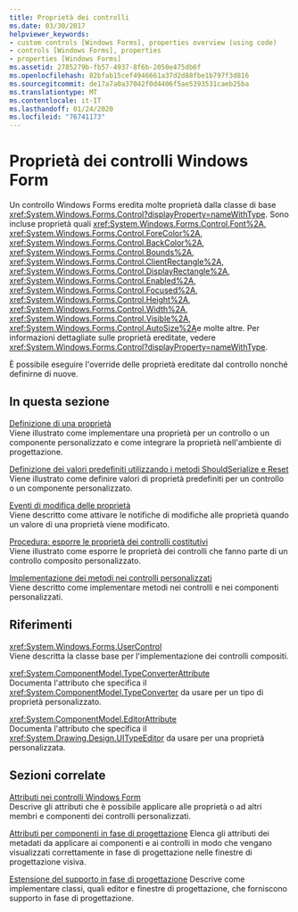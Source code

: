 ```yaml
---
title: Proprietà dei controlli
ms.date: 03/30/2017
helpviewer_keywords:
- custom controls [Windows Forms], properties overview (using code)
- controls [Windows Forms], properties
- properties [Windows Forms]
ms.assetid: 2785279b-fb57-4937-8f6b-2050e475db6f
ms.openlocfilehash: 82bfab15cef4946661a37d2d88fbe1b797f3d816
ms.sourcegitcommit: de17a7a0a37042f0d4406f5ae5393531caeb25ba
ms.translationtype: MT
ms.contentlocale: it-IT
ms.lasthandoff: 01/24/2020
ms.locfileid: "76741173"
---
```

# <a name="properties-in-windows-forms-controls"></a>Proprietà dei controlli Windows Form
Un controllo Windows Forms eredita molte proprietà dalla classe di base <xref:System.Windows.Forms.Control?displayProperty=nameWithType>. Sono incluse proprietà quali <xref:System.Windows.Forms.Control.Font%2A>, <xref:System.Windows.Forms.Control.ForeColor%2A>, <xref:System.Windows.Forms.Control.BackColor%2A>, <xref:System.Windows.Forms.Control.Bounds%2A>, <xref:System.Windows.Forms.Control.ClientRectangle%2A>, <xref:System.Windows.Forms.Control.DisplayRectangle%2A>, <xref:System.Windows.Forms.Control.Enabled%2A>, <xref:System.Windows.Forms.Control.Focused%2A>, <xref:System.Windows.Forms.Control.Height%2A>, <xref:System.Windows.Forms.Control.Width%2A>, <xref:System.Windows.Forms.Control.Visible%2A>, <xref:System.Windows.Forms.Control.AutoSize%2A>e molte altre. Per informazioni dettagliate sulle proprietà ereditate, vedere <xref:System.Windows.Forms.Control?displayProperty=nameWithType>.  
  
 È possibile eseguire l'override delle proprietà ereditate dal controllo nonché definirne di nuove.  
  
## <a name="in-this-section"></a>In questa sezione  
 [Definizione di una proprietà](defining-a-property-in-windows-forms-controls.md)  
 Viene illustrato come implementare una proprietà per un controllo o un componente personalizzato e come integrare la proprietà nell'ambiente di progettazione.  
  
 [Definizione dei valori predefiniti utilizzando i metodi ShouldSerialize e Reset](defining-default-values-with-the-shouldserialize-and-reset-methods.md)  
 Viene illustrato come definire valori di proprietà predefiniti per un controllo o un componente personalizzato.  
  
 [Eventi di modifica delle proprietà](property-changed-events.md)  
 Viene descritto come attivare le notifiche di modifiche alle proprietà quando un valore di una proprietà viene modificato.  
  
 [Procedura: esporre le proprietà dei controlli costitutivi](how-to-expose-properties-of-constituent-controls.md)  
 Viene illustrato come esporre le proprietà dei controlli che fanno parte di un controllo composito personalizzato.  
  
 [Implementazione dei metodi nei controlli personalizzati](method-implementation-in-custom-controls.md)  
 Viene descritto come implementare metodi nei controlli e nei componenti personalizzati.  
  
## <a name="reference"></a>Riferimenti  
 <xref:System.Windows.Forms.UserControl>  
 Viene descritta la classe base per l'implementazione dei controlli compositi.  
  
 <xref:System.ComponentModel.TypeConverterAttribute>  
 Documenta l'attributo che specifica il <xref:System.ComponentModel.TypeConverter> da usare per un tipo di proprietà personalizzato.  
  
 <xref:System.ComponentModel.EditorAttribute>  
 Documenta l'attributo che specifica il <xref:System.Drawing.Design.UITypeEditor> da usare per una proprietà personalizzata.  
  
## <a name="related-sections"></a>Sezioni correlate  
 [Attributi nei controlli Windows Form](attributes-in-windows-forms-controls.md)  
 Descrive gli attributi che è possibile applicare alle proprietà o ad altri membri e componenti dei controlli personalizzati.  
  
 [Attributi per componenti in fase di progettazione](https://docs.microsoft.com/previous-versions/visualstudio/visual-studio-2013/tk67c2t8(v=vs.120))  
 Elenca gli attributi dei metadati da applicare ai componenti e ai controlli in modo che vengano visualizzati correttamente in fase di progettazione nelle finestre di progettazione visiva.  
  
 [Estensione del supporto in fase di progettazione](https://docs.microsoft.com/previous-versions/visualstudio/visual-studio-2013/37899azc(v=vs.120))  
 Descrive come implementare classi, quali editor e finestre di progettazione, che forniscono supporto in fase di progettazione.
